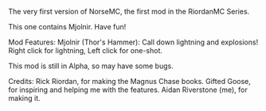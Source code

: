 The very first version of NorseMC, the first mod in the RiordanMC Series.

This one contains Mjolnir. Have fun!

Mod Features:
Mjolnir (Thor's Hammer): Call down lightning and explosions! Right click for lightning, Left click for one-shot.

This mod is still in Alpha, so may have some bugs.

Credits:
Rick Riordan, for making the Magnus Chase books.
Gifted Goose, for inspiring and helping me with the features.
Aidan Riverstone (me), for making it.
